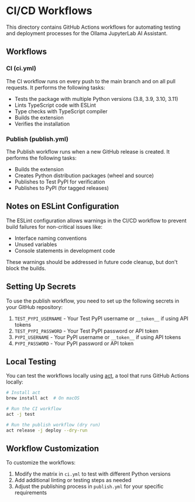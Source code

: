 # CI/CD Workflows

This directory contains GitHub Actions workflows for automating testing and deployment processes for the Ollama JupyterLab AI Assistant.

## Workflows

### CI (ci.yml)

The CI workflow runs on every push to the main branch and on all pull requests. It performs the following tasks:

- Tests the package with multiple Python versions (3.8, 3.9, 3.10, 3.11)
- Lints TypeScript code with ESLint
- Type checks with TypeScript compiler
- Builds the extension
- Verifies the installation

### Publish (publish.yml)

The Publish workflow runs when a new GitHub release is created. It performs the following tasks:

- Builds the extension
- Creates Python distribution packages (wheel and source)
- Publishes to Test PyPI for verification
- Publishes to PyPI (for tagged releases)

## Notes on ESLint Configuration

The ESLint configuration allows warnings in the CI/CD workflow to prevent build failures for non-critical issues like:
- Interface naming conventions
- Unused variables
- Console statements in development code

These warnings should be addressed in future code cleanup, but don't block the builds.

## Setting Up Secrets

To use the publish workflow, you need to set up the following secrets in your GitHub repository:

1. `TEST_PYPI_USERNAME` - Your Test PyPI username or `__token__` if using API tokens
2. `TEST_PYPI_PASSWORD` - Your Test PyPI password or API token
3. `PYPI_USERNAME` - Your PyPI username or `__token__` if using API tokens
4. `PYPI_PASSWORD` - Your PyPI password or API token

## Local Testing

You can test the workflows locally using [act](https://github.com/nektos/act), a tool that runs GitHub Actions locally:

```bash
# Install act
brew install act  # On macOS

# Run the CI workflow
act -j test

# Run the publish workflow (dry run)
act release -j deploy --dry-run
```

## Workflow Customization

To customize the workflows:

1. Modify the matrix in `ci.yml` to test with different Python versions
2. Add additional linting or testing steps as needed
3. Adjust the publishing process in `publish.yml` for your specific requirements 